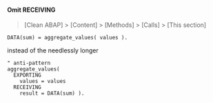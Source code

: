 #### Omit RECEIVING

> [Clean ABAP] > [Content] > [Methods] > [Calls] > [This section]

```ABAP
DATA(sum) = aggregate_values( values ).
```

instead of the needlessly longer

```ABAP
" anti-pattern
aggregate_values(
  EXPORTING
    values = values
  RECEIVING
    result = DATA(sum) ).
```
